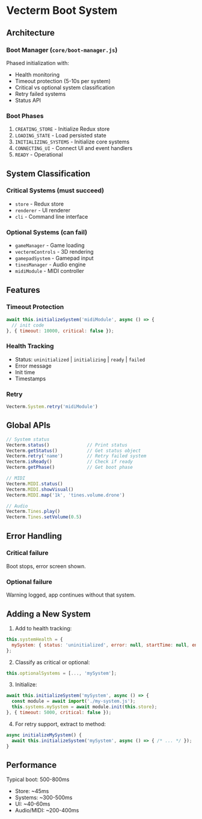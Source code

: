 # Vecterm Boot System

## Architecture

### Boot Manager (`core/boot-manager.js`)

Phased initialization with:
- Health monitoring
- Timeout protection (5-10s per system)
- Critical vs optional system classification
- Retry failed systems
- Status API

### Boot Phases

1. `CREATING_STORE` - Initialize Redux store
2. `LOADING_STATE` - Load persisted state
3. `INITIALIZING_SYSTEMS` - Initialize core systems
4. `CONNECTING_UI` - Connect UI and event handlers
5. `READY` - Operational

## System Classification

### Critical Systems (must succeed)
- `store` - Redux store
- `renderer` - UI renderer
- `cli` - Command line interface

### Optional Systems (can fail)
- `gameManager` - Game loading
- `vectermControls` - 3D rendering
- `gamepadSystem` - Gamepad input
- `tinesManager` - Audio engine
- `midiModule` - MIDI controller

## Features

### Timeout Protection
```javascript
await this.initializeSystem('midiModule', async () => {
  // init code
}, { timeout: 10000, critical: false });
```

### Health Tracking
- Status: `uninitialized` | `initializing` | `ready` | `failed`
- Error message
- Init time
- Timestamps

### Retry
```javascript
Vecterm.System.retry('midiModule')
```

## Global APIs

```javascript
// System status
Vecterm.status()              // Print status
Vecterm.getStatus()           // Get status object
Vecterm.retry('name')         // Retry failed system
Vecterm.isReady()             // Check if ready
Vecterm.getPhase()            // Get boot phase

// MIDI
Vecterm.MIDI.status()
Vecterm.MIDI.showVisual()
Vecterm.MIDI.map('1k', 'tines.volume.drone')

// Audio
Vecterm.Tines.play()
Vecterm.Tines.setVolume(0.5)
```

## Error Handling

### Critical failure
Boot stops, error screen shown.

### Optional failure
Warning logged, app continues without that system.

## Adding a New System

1. Add to health tracking:
```javascript
this.systemHealth = {
  mySystem: { status: 'uninitialized', error: null, startTime: null, endTime: null }
};
```

2. Classify as critical or optional:
```javascript
this.optionalSystems = [..., 'mySystem'];
```

3. Initialize:
```javascript
await this.initializeSystem('mySystem', async () => {
  const module = await import('./my-system.js');
  this.systems.mySystem = await module.init(this.store);
}, { timeout: 5000, critical: false });
```

4. For retry support, extract to method:
```javascript
async initializeMySystem() {
  await this.initializeSystem('mySystem', async () => { /* ... */ });
}
```

## Performance

Typical boot: 500-800ms
- Store: ~45ms
- Systems: ~300-500ms
- UI: ~40-60ms
- Audio/MIDI: ~200-400ms
